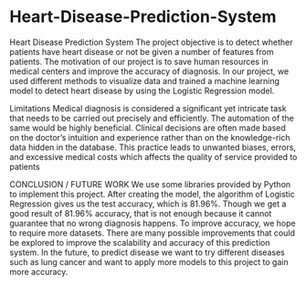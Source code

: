 # Heart-Disease-Prediction-System


Heart Disease Prediction System
 The project objective is to detect whether patients have heart disease or not be given a number of features from patients. The motivation of our project is to save human resources in medical centers and improve the accuracy of diagnosis. In our project, we used different methods to visualize data and trained a machine learning model to detect heart disease by using the Logistic Regression model.
 
 
Limitations 
Medical diagnosis is considered a significant yet intricate task that needs to be carried out
precisely and efficiently. The automation of the same would be highly beneficial. Clinical
decisions are often made based on the doctor’s intuition and experience rather than on the
knowledge-rich data hidden in the database. This practice leads to unwanted biases, errors, and
excessive medical costs which affects the quality of service provided to patients


CONCLUSION / FUTURE WORK
We use some libraries provided by Python to implement this project. After creating the model, the algorithm of Logistic Regression gives us the test accuracy, which is 81.96%. Though we get a good result of 81.96% accuracy, that is not enough because it cannot guarantee that no wrong diagnosis happens. To improve accuracy, we hope to require more datasets. There are many possible improvements that could be explored to improve the scalability and accuracy of this prediction system. In the future, to predict disease we want to try different diseases such as lung cancer and want to apply more models to this project to gain more accuracy.
